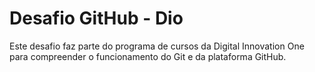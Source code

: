 # Desafio GitHub - Dio
Este desafio faz parte do programa de cursos da Digital Innovation One para compreender o funcionamento do Git e da plataforma GitHub.
